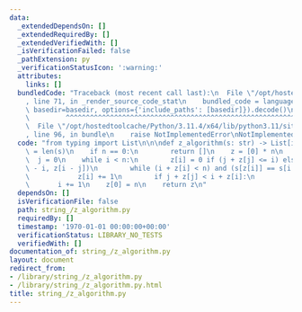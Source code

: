 ```yaml
---
data:
  _extendedDependsOn: []
  _extendedRequiredBy: []
  _extendedVerifiedWith: []
  _isVerificationFailed: false
  _pathExtension: py
  _verificationStatusIcon: ':warning:'
  attributes:
    links: []
  bundledCode: "Traceback (most recent call last):\n  File \"/opt/hostedtoolcache/Python/3.11.4/x64/lib/python3.11/site-packages/onlinejudge_verify/documentation/build.py\"\
    , line 71, in _render_source_code_stat\n    bundled_code = language.bundle(stat.path,\
    \ basedir=basedir, options={'include_paths': [basedir]}).decode()\n          \
    \         ^^^^^^^^^^^^^^^^^^^^^^^^^^^^^^^^^^^^^^^^^^^^^^^^^^^^^^^^^^^^^^^^^^^^^^^^^^^^^^^^^\n\
    \  File \"/opt/hostedtoolcache/Python/3.11.4/x64/lib/python3.11/site-packages/onlinejudge_verify/languages/python.py\"\
    , line 96, in bundle\n    raise NotImplementedError\nNotImplementedError\n"
  code: "from typing import List\n\n\ndef z_algorithm(s: str) -> List[int]:\n    n\
    \ = len(s)\n    if n == 0:\n        return []\n    z = [0] * n\n    i = 1\n  \
    \  j = 0\n    while i < n:\n        z[i] = 0 if (j + z[j] <= i) else min(j + z[j]\
    \ - i, z[i - j])\n        while (i + z[i] < n) and (s[z[i]] == s[i + z[i]]):\n\
    \            z[i] += 1\n        if j + z[j] < i + z[i]:\n            j = i\n \
    \       i += 1\n    z[0] = n\n    return z\n"
  dependsOn: []
  isVerificationFile: false
  path: string_/z_algorithm.py
  requiredBy: []
  timestamp: '1970-01-01 00:00:00+00:00'
  verificationStatus: LIBRARY_NO_TESTS
  verifiedWith: []
documentation_of: string_/z_algorithm.py
layout: document
redirect_from:
- /library/string_/z_algorithm.py
- /library/string_/z_algorithm.py.html
title: string_/z_algorithm.py
---
```

